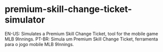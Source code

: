 # premium-skill-change-ticket-simulator

EN-US: Simulates a Premium Skill Change Ticket, tool for the mobile game MLB 9Innings.
PT-BR: Simula um Premium Skill Change Ticket, ferramenta para o jogo mobile MLB 9Innings.
